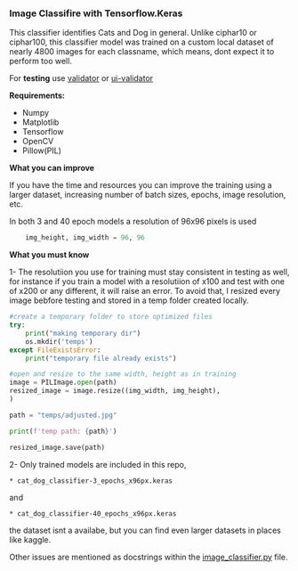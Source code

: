 ### Image Classifire with Tensorflow.Keras

This classifier identifies Cats and Dog in general. Unlike ciphar10 or ciphar100, this classifier model was trained on a custom local dataset of nearly 4800 images for each classname, which means, dont expect it to perform too well.

For **testing** use [validator](validator.py) or [ui-validator](ui-validator.py)

**Requirements:**

* Numpy
* Matplotlib
* Tensorflow
* OpenCV
* Pillow(PIL)

**What you can improve**

If you have the time and resources you can improve the training using a larger dataset, increasing number of batch sizes, epochs, image resolution, etc.

In both 3 and 40 epoch models a resolution of 96x96 pixels is used

```python
    img_height, img_width = 96, 96
```

**What you must know**

1- The resolutiion you use for training must stay consistent in testing as well, for instance if you train a model with a resolutiion of x100 and test with one of x200 or any different, it will raise an error. To avoid that, I resized every image bebfore testing and stored in a temp folder created locally.

```python
#create a temporary folder to store optimized files
try:
    print("making temporary dir")
    os.mkdir('temps')
except FileExistsError:
    print("temporary file already exists")

#open and resize to the same width, height as in training
image = PILImage.open(path)
resized_image = image.resize((img_width, img_height),
)

path = "temps/adjusted.jpg"

print(f'temp path: {path}')

resized_image.save(path)
```

2- Only trained models are included in this repo,

    * cat_dog_classifier-3_epochs_x96px.keras 

and

    * cat_dog_classifier-40_epochs_x96px.keras

the dataset isnt a availabe, but you can find even larger datasets in places like kaggle.

Other issues are mentioned as docstrings within the 
[image_classifier.py](image_classifier.py) file.



